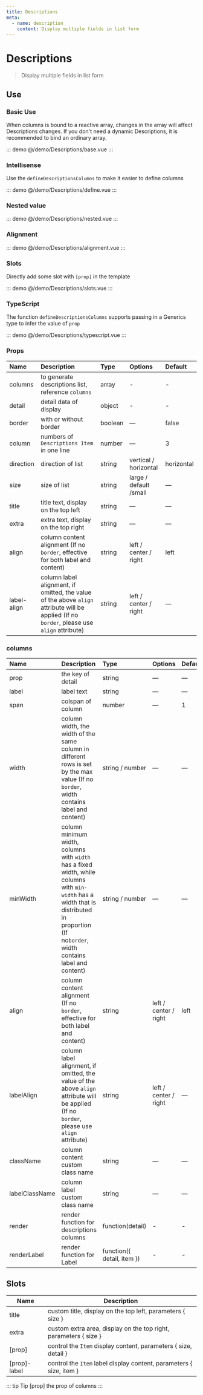 ```yaml
---
title: Descriptions
meta:
  - name: description
    content: Display multiple fields in list form
---
```


# Descriptions

> Display multiple fields in list form

## Use

### Basic Use

When columns is bound to a reactive array, changes in the array will affect Descriptions changes. If you don't need a dynamic Descriptions, it is recommended to bind an ordinary array.

::: demo
@/demo/Descriptions/base.vue
:::

### Intellisense

Use the `defineDescriptionsColumns` to make it easier to define columns

::: demo
@/demo/Descriptions/define.vue
:::

### Nested value

::: demo
@/demo/Descriptions/nested.vue
:::

### Alignment

::: demo
@/demo/Descriptions/alignment.vue
:::

### Slots

Directly add some slot with `[prop]` in the template

::: demo
@/demo/Descriptions/slots.vue
:::

### TypeScript

The function `defineDescriptionsColumns` supports passing in a Generics type to infer the value of `prop`

::: demo
@/demo/Descriptions/typescript.vue
:::

### Props

| Name        | Description                                                                                                                                 | Type    | Options                | Default    |
| :---------- | :------------------------------------------------------------------------------------------------------------------------------------------ | :------ | :--------------------- | :--------- |
| columns     | to generate descriptions list, reference `columns`                                                                                          | array   | -                      | -          |
| detail      | detail data of display                                                                                                                      | object  | -                      | -          |
| border      | with or without border                                                                                                                      | boolean | —                      | false      |
| column      | numbers of `Descriptions Item` in one line                                                                                                  | number  | —                      | 3          |
| direction   | direction of list                                                                                                                           | string  | vertical / horizontal  | horizontal |
| size        | size of list                                                                                                                                | string  | large / default /small | —          |
| title       | title text, display on the top left                                                                                                         | string  | —                      | —          |
| extra       | extra text, display on the top right                                                                                                        | string  | —                      | —          |
| align       | column content alignment (If no `border`, effective for both label and content)                                                             | string  | left / center / right  | left       |
| label-align | column label alignment, if omitted, the value of the above `align` attribute will be applied (If no `border`, please use `align` attribute) | string  | left / center / right  | —          |

### columns

| Name           | Description                                                                                                                                                                                  | Type                       | Options               | Default |
| :------------- | :------------------------------------------------------------------------------------------------------------------------------------------------------------------------------------------- | :------------------------- | :-------------------- | :------ |
| prop           | the key of detail                                                                                                                                                                            | string                     | —                     | —       |
| label          | label text                                                                                                                                                                                   | string                     | —                     | —       |
| span           | colspan of column                                                                                                                                                                            | number                     | —                     | 1       |
| width          | column width, the width of the same column in different rows is set by the max value (If no `border`, width contains label and content)                                                      | string / number            | —                     | —       |
| minWidth       | column minimum width, columns with `width` has a fixed width, while columns with `min-width` has a width that is distributed in proportion (If no`border`, width contains label and content) | string / number            | —                     | —       |
| align          | column content alignment (If no `border`, effective for both label and content)                                                                                                              | string                     | left / center / right | left    |
| labelAlign     | column label alignment, if omitted, the value of the above `align` attribute will be applied (If no `border`, please use `align` attribute)                                                  | string                     | left / center / right | —       |
| className      | column content custom class name                                                                                                                                                             | string                     | —                     | —       |
| labelClassName | column label custom class name                                                                                                                                                               | string                     | —                     | —       |
| render         | render function for descriptions columns                                                                                                                                                     | function(detail)           | -                     | -       |
| renderLabel    | render function for Label                                                                                                                                                                    | function({ detail, item }) | -                     | -       |

## Slots

| Name         | Description                                                         |
| ------------ | ------------------------------------------------------------------- |
| title        | custom title, display on the top left, parameters { size }          |
| extra        | custom extra area, display on the top right, parameters { size }    |
| [prop]       | control the `Item` display content, parameters { size, detail }     |
| [prop]-label | control the `Item` label display content, parameters { size, item } |

::: tip Tip
[prop] the prop of columns
:::
